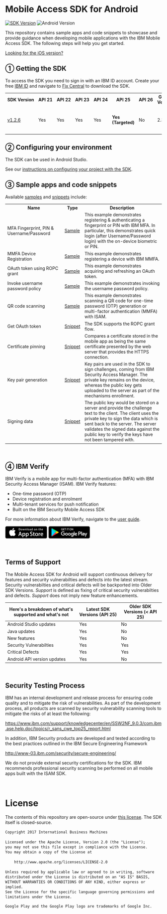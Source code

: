 # Mobile Access SDK for Android

[![SDK Version](https://img.shields.io/badge/version-1.2.6-lightgray.svg)](https://ibm.biz/ibmsecuritymobileaccesssdk)
![Android Version](https://img.shields.io/badge/android-7.1-green.svg)

This repository contains sample apps and code snippets to showcase and provide guidance when developing mobile applications with the IBM Mobile Access SDK. The following steps will help you get started.

[Looking for the iOS version?](https://github.com/ibm-security/mobile-access-sdk-ios)
<br/>

## ① Getting the SDK

To access the SDK you need to sign in with an IBM ID account.  Create your free [IBM ID](https://www.ibm.com/account/us-en/signup/register.html) and navigate to [Fix Central](https://ibm.biz/ibmsecuritymobileaccesssdk) to download the SDK.
<br/>

<table>
  <tr>
    <th>SDK&nbsp;Version</th>
    <th>API&nbsp;21</th>
    <th>API&nbsp;22</th>
    <th>API&nbsp;23</th>
    <th>API&nbsp;24</th>
    <th>API&nbsp;25</th>
    <th>API&nbsp;26</th>
    <th>Gradle Version</th>
    <th>Comments</th>
  </tr>
  <tr>
    <td><a href="CHANGELOG.md#mobile-access-sdk-v126">v1.2.6</a></td>
    <td>Yes</td>
    <td>Yes</td>
    <td>Yes</td>
    <td>Yes</td>
    <td><b>Yes (Targeted)</b></td>
    <td>No</td>
    <td>2.3.3</td>
    <td>Usage of Fingerprint capabilities require API >= 23</td>
  </tr>
</table>

## ② Configuring your environment

The SDK can be used in Android Studio.

See our [instructions on configuring your project with the SDK](samples/getting-the-sdk.md).
<br/>

## ③ Sample apps and code snippets

Available [samples](samples/README.md) and [snippets](snippets/README.md) include:

<table>
    <tr>
        <th width="170px">Name</th>
        <th>Type</th>
        <th>Description</th>
    </tr>
    <tr>
        <td>MFA Fingerprint, PIN & Username/Password</td>
        <td><a href="samples/AndroidAppForOAuthFingerprint">Sample</a></td>
        <td>This example demonstrates registering & authenticating a fingerprint or PIN with IBM MFA. In particular, this demonstrates quick login (after Username/Password login) with the on-device biometric 
or PIN.</td>
    </tr>
    <tr>
        <td>MMFA Device Registration</td>
        <td><a href="samples/DeviceRegistration">Sample</a></td>
        <td>This example demonstrates registering a device with IBM MMFA.</td>
    </tr>
    <tr>
        <td>OAuth token using ROPC grant</td>
        <td><a href="samples/OAuth">Sample</a></td>
        <td>This example demonstrates acquiring and refreshing an OAuth token.</td>
    </tr>
    <tr>
        <td>Invoke username password policy</td>
        <td><a href="samples/PasswordPolicy">Sample</a></td>
        <td>This example demonstrates invoking the username password policy.</td>
    </tr>
    <tr>
        <td>QR code scanning</td>
        <td><a href="samples/QRcodeScan">Sample</a></td>
        <td>This example demonstrates scanning a QR code for one-time password (OTP) generation or multi-factor authentication (MMFA) with ISAM.</td>
    </tr>
    <tr>
        <td>Get OAuth token</td>
        <td><a href="snippets#oauthtoken">Snippet</a></td>
        <td> The SDK supports the ROPC grant flow.</td>
    </tr>
    <tr>
        <td>Certificate pinning</td>
        <td><a href="snippets#certpin">Snippet</a></td>
        <td>Compares a certificate stored in the mobile app as being the same certificate presented by the web server that provides the HTTPS connection.</td>
    </tr>
    <tr>
        <td>Key pair generation</td>
        <td><a href="snippets#keypairgen">Snippet</a></td>
        <td>Key pairs are used in the SDK to sign challenges, coming from IBM Security Access Manager. The private key remains on the device, whereas the public key gets uploaded to the server as part of the mechanisms enrollment.</td>
    </tr>
     <tr>
        <td>Signing data</td>
        <td><a href="snippets#signdata">Snippet</a></td>
        <td>The public key would be stored on a server and provide the challenge text to the client. The client uses the private key to sign the data which is sent back to the server. The server validates the signed data against the public key to verify the keys have not been tampered with.</td>
    </tr>
</table>
<br/>

## ④ IBM Verify

IBM Verify is a mobile app for multi-factor authentication (MFA) with IBM Security Access Manager (ISAM).  IBM Verify features:
- One-time password (OTP)
- Device registration and enrolment
- Multi-tenant services for push notification
- Built on the IBM Security Mobile Access SDK

For more information about IBM Verify, navigate to the [user guide](http://www-01.ibm.com/support/docview.wss?uid=swg27048979).

[![Download on the App Store](res/download-on-the-app-store.png)](https://itunes.apple.com/au/app/ibm-verify/id1162190392?mt=8)
[![Get it on Google Play](res/get-it-on-google-play-store.png)](https://play.google.com/store/apps/details?id=com.ibm.security.verifyapp)

<br/>

## Terms of Support
The Mobile Access SDK for Android will support continuous delivery for features and security vulnerabilties and defects into the latest stream. Security vulnerabilties and critical defects will be backported into Older SDK Versions. 
_Support_ is defined as fixing of critical security vulnerabilties and defects. _Support_ does not imply new feature enhancements.

| Here's a breakdown of what's supported and what's not | Latest SDK Versions (API 25) | Older SDK Versions (< API 25) |
|-------------------------------------------------------|-----------------|----------------|
| Android Studio updates                                | Yes             | No             |
| Java updates                                          | Yes             | No             |
| New features                                          | Yes             | No             |
| Security Vulnerabilties                               | Yes             | Yes            |
| Critical Defects                                      | Yes             | Yes            |
| Android API version updates                           | Yes             | No             |

<br/>

## Security Testing Process
IBM has an internal development and release process for ensuring code quality and to mitigate the risk of vulnerabilities.   As part of the development process, all products are scanned by security vulnerability scanning tools to mitigate the risks of at least the following:  

https://www.ibm.com/support/knowledgecenter/en/SSW2NF_9.0.3/com.ibm.ase.help.doc/topics/r_sans_cwe_top25_report.html

In addition, IBM Security products are developed and tested according to the best practices outlined in the IBM Secure Engineering Framework

http://www-03.ibm.com/security/secure-engineering/

We do not provide external security certifications for the SDK.  IBM recommends professional security scanning be performed on all mobile apps built with the ISAM SDK.

<br/>

# License

The contents of this repository are open-source under [this license](LICENSE). The SDK itself is closed-source.

```
Copyright 2017 International Business Machines

Licensed under the Apache License, Version 2.0 (the "License");
you may not use this file except in compliance with the License.
You may obtain a copy of the License at

    http://www.apache.org/licenses/LICENSE-2.0

Unless required by applicable law or agreed to in writing, software
distributed under the License is distributed on an "AS IS" BASIS,
WITHOUT WARRANTIES OR CONDITIONS OF ANY KIND, either express or implied.
See the License for the specific language governing permissions and
limitations under the License.
```

```
Google Play and the Google Play logo are trademarks of Google Inc.
```
